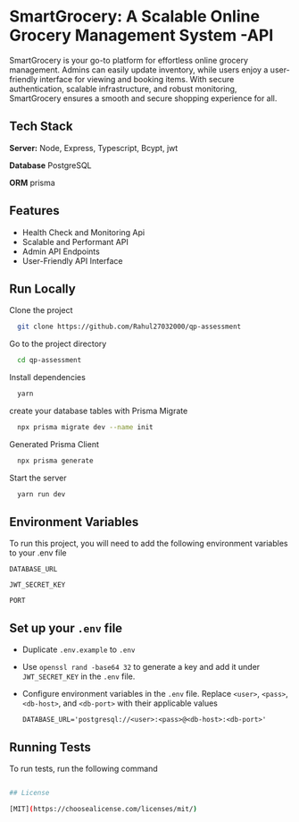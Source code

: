 # SmartGrocery: A Scalable Online Grocery Management System -API

SmartGrocery is your go-to platform for effortless online grocery management. Admins can easily update inventory, while users enjoy a user-friendly interface for viewing and booking items. With secure authentication, scalable infrastructure, and robust monitoring, SmartGrocery ensures a smooth and secure shopping experience for all.

## Tech Stack

**Server:** Node, Express, Typescript, Bcypt, jwt

**Database** PostgreSQL

**ORM** prisma

## Features

- Health Check and Monitoring Api
- Scalable and Performant API
- Admin API Endpoints
- User-Friendly API Interface

## Run Locally

Clone the project

```bash
  git clone https://github.com/Rahul27032000/qp-assessment
```

Go to the project directory

```bash
  cd qp-assessment
```

Install dependencies

```bash
  yarn
```

create your database tables with Prisma Migrate

```bash
  npx prisma migrate dev --name init
```

Generated Prisma Client

```bash
  npx prisma generate
```

Start the server

```bash
  yarn run dev
```

## Environment Variables

To run this project, you will need to add the following environment variables to your .env file

`DATABASE_URL`

`JWT_SECRET_KEY`

`PORT`

## Set up your `.env` file

- Duplicate `.env.example` to `.env`
- Use `openssl rand -base64 32` to generate a key and add it under `JWT_SECRET_KEY` in the `.env` file.
- Configure environment variables in the `.env` file. Replace `<user>`, `<pass>`, `<db-host>`, and `<db-port>` with their applicable values

  ```
  DATABASE_URL='postgresql://<user>:<pass>@<db-host>:<db-port>'
  ```

## Running Tests

To run tests, run the following command

```bash

## License

[MIT](https://choosealicense.com/licenses/mit/)
```
